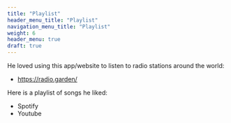 ```yaml
---
title: "Playlist"
header_menu_title: "Playlist"
navigation_menu_title: "Playlist"
weight: 6
header_menu: true
draft: true
---
```


He loved using this app/website to listen to radio stations around the world:  
- https://radio.garden/

Here is a playlist of songs he liked:
- Spotify
- Youtube